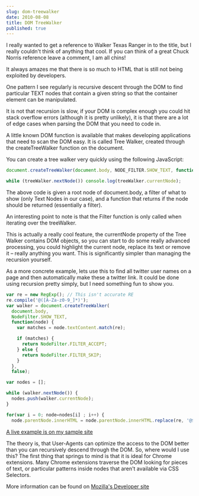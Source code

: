 ```yaml
---
slug: dom-treewalker
date: 2010-08-08
title: DOM TreeWalker
published: true
---
```

I really wanted to get a reference to Walker Texas Ranger in to the title, but I really couldn't think of anything that cool.  If you can think of a great Chuck Norris reference leave a comment, I am all chins!

It always amazes me that there is so much to HTML that is still not being exploited by developers.

One pattern I see regularly is recursive descent through the DOM to find particular TEXT nodes that contain a given string so that the container element can be manipulated.

It is not that recursion is slow, if your DOM is complex enough you could hit stack overflow errors (although it is pretty unlikely), it is that there are a lot of edge cases when parsing the DOM that you need to code in.

A little known DOM function is available that makes developing applications that need to scan the DOM easy.  It is called Tree Walker, created through the createTreeWalker function on the document.

You can create a tree walker very quickly using the following JavaScript:

```JavaScript
document.createTreeWalker(document.body, NODE_FILTER.SHOW_TEXT, function(node) { return NodeFilter.FILTER_ACCEPT; }, false);

while (treeWalker.nextNode()) console.log(treeWalker.currentNode);
```

The above code is given a root node of document.body, a filter of what to show (only Text Nodes in our case), and a function that returns if the node should be returned (essentially a filter).

An interesting point to note is that the Filter function is only called when iterating over the treeWalker.

This is actually a really cool feature, the currentNode property of the Tree Walker contains DOM objects, so you can start to do some really advanced processing, you could highlight the current node, replace its text or remove it &ndash; really anything you want.  This is significantly simpler than managing the recursion yourself.

As a more concrete example, lets use this to find all twitter user names on a page and then automatically make these a twitter link. It could be done using recursion pretty simply, but I need something fun to show you.

```JavaScript
var re = new RegExp(); // This isn't accurate RE
re.compile('@([A-Za-z0-9_]*)');
var walker = document.createTreeWalker(
  document.body,
  NodeFilter.SHOW_TEXT,
  function(node) {
    var matches = node.textContent.match(re);

    if (matches) {
      return NodeFilter.FILTER_ACCEPT;
    } else {
      return NodeFilter.FILTER_SKIP;
    }
  },
  false);

var nodes = [];

while (walker.nextNode()) {
  nodes.push(walker.currentNode);
}

for(var i = 0; node=nodes[i] ; i++) {
  node.parentNode.innerHTML = node.parentNode.innerHTML.replace(re, '@$1') }
```


<a href="http://html5samples.appspot.com/treewalker.html">A live example is on my sample site</a>

The theory is, that User-Agents can optimize the access to the DOM better than you can recursively descend through the DOM.  So, where would I use this?  The first thing that springs to mind is that it is ideal for Chrome extensions.  Many Chrome extensions traverse the DOM looking for pieces of text, or particular patterns inside nodes that aren't available via CSS Selectors.

More information can be found on <a href="https://developer.mozilla.org/en/DOM/document.createTreeWalker">Mozilla's Developer site</a>

